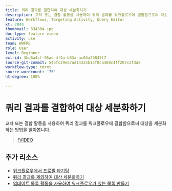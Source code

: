 ```yaml
---
title: 쿼리 결과를 결합하여 대상 세분화하기
description: 교차 또는 결합 활동을 사용하여 쿼리 결과를 워크플로우에 결합함으로써 대상을 세분화하는 방법을 알아봅니다.
feature: Workflows, Targeting Activity, Query Editor
kt: 7844
thumbnail: 334304.jpg
doc-type: feature video
activity: use
team: WWFRE
role: User
level: Beginner
exl-id: 3bd6a4cf-95ae-4f4a-b53a-ac04a29843f7
source-git-commit: 54bfc29ea7ad14325b13f8ca488c4ff207c2f3a8
workflow-type: tm+mt
source-wordcount: '75'
ht-degree: 100%

---
```


# 쿼리 결과를 결합하여 대상 세분화하기

교차 또는 결합 활동을 사용하여 쿼리 결과를 워크플로우에 결합함으로써 대상을 세분화하는 방법을 알아봅니다.

>[!VIDEO](https://video.tv.adobe.com/v/334304?quality=12)

## 추가 리소스

* [워크플로우에서 프로필 타기팅](/help/profile-management/target-profiles-in-a-workflow.md)
* [쿼리 결과를 제외하여 대상 세분화하기](/help/process-management/refine-targets-by-excluding-query-results.md)
* [업데이트 목록 활동을 사용하여 워크플로우가 있는 목록 만들기](/help/process-management/use-the-update-list-activity.md)
